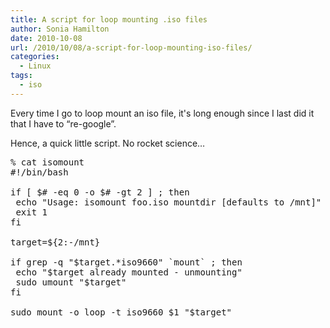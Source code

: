 ```yaml
---
title: A script for loop mounting .iso files
author: Sonia Hamilton
date: 2010-10-08
url: /2010/10/08/a-script-for-loop-mounting-iso-files/
categories:
  - Linux
tags:
  - iso
---
```

Every time I go to loop mount an iso file, it's long enough since I last did it that I have to &#8220;re-google&#8221;.

<!--more-->

Hence, a quick little script. No rocket science&#8230;

<pre>% cat isomount
#!/bin/bash

if [ $# -eq 0 -o $# -gt 2 ] ; then
 echo "Usage: isomount foo.iso mountdir [defaults to /mnt]"
 exit 1
fi

target=${2:-/mnt}

if grep -q "$target.*iso9660" `mount` ; then
 echo "$target already mounted - unmounting"
 sudo umount "$target"
fi

sudo mount -o loop -t iso9660 $1 "$target"</pre>
